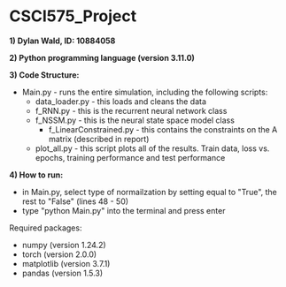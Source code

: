 # CSCI575_Project

**1) Dylan Wald, ID: 10884058**

**2) Python programming language (version 3.11.0)**

**3) Code Structure:**

- Main.py - runs the entire simulation, including the following scripts:
    - data_loader.py - this loads and cleans the data
    - f_RNN.py - this is the recurrent neural network class
    - f_NSSM.py - this is the neural state space model class
        - f_LinearConstrained.py - this contains the constraints on the A matrix (described in report)
    - plot_all.py - this script plots all of the results. Train data, loss vs. epochs, training performance and test performance

**4) How to run:**

- in Main.py, select type of normailzation by setting equal to "True", the rest to "False" (lines 48 - 50)
- type "python Main.py" into the terminal and press enter

Required packages:
- numpy (version 1.24.2)
- torch (version 2.0.0)
- matplotlib (version 3.7.1)
- pandas (version 1.5.3)
